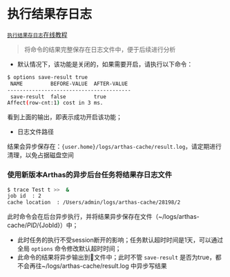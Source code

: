 执行结果存日志
===

[`执行结果存日志`在线教程](https://alibaba.github.io/arthas/arthas-tutorials?language=cn&id=case-save-log)

> 将命令的结果完整保存在日志文件中，便于后续进行分析

* 默认情况下，该功能是关闭的，如果需要开启，请执行以下命令：

```bash
$ options save-result true
 NAME         BEFORE-VALUE  AFTER-VALUE
----------------------------------------
 save-result  false         true
Affect(row-cnt:1) cost in 3 ms.
```

看到上面的输出，即表示成功开启该功能；

* 日志文件路径

结果会异步保存在：`{user.home}/logs/arthas-cache/result.log`，请定期进行清理，以免占据磁盘空间

### 使用新版本Arthas的异步后台任务将结果存日志文件

```bash
$ trace Test t >>  &
job id  : 2
cache location  : /Users/admin/logs/arthas-cache/28198/2
```

此时命令会在后台异步执行，并将结果异步保存在文件（~/logs/arthas-cache/${PID}/${JobId}）中；

* 此时任务的执行不受session断开的影响；任务默认超时时间是1天，可以通过全局 `options` 命令修改默认超时时间；
* 此命令的结果将异步输出到文件中；此时不管 `save-result` 是否为true，都不会再往~/logs/arthas-cache/result.log 中异步写结果